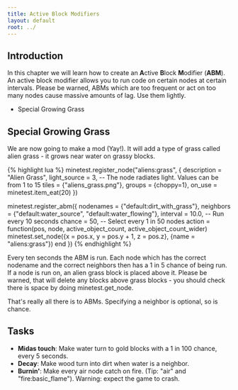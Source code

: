 ```yaml
---
title: Active Block Modifiers
layout: default
root: ../
---
```


Introduction
------------

In this chapter we will learn how to create an **A**ctive **B**lock **M**odifier (**ABM**).
An active block modifier allows you to run code on certain nodes at certain
intervals.
Please be warned, ABMs which are too frequent or act on too many nodes cause
massive amounts of lag. Use them lightly.

* Special Growing Grass

Special Growing Grass
---------------------

We are now going to make a mod (Yay!).
It will add a type of grass called alien grass - it grows near water on grassy
blocks.

{% highlight lua %}
minetest.register_node("aliens:grass", {
	description = "Alien Grass",
	light_source = 3, -- The node radiates light. Values can be from 1 to 15
	tiles = {"aliens_grass.png"},
	groups = {choppy=1},
	on_use = minetest.item_eat(20)
})

minetest.register_abm({
	nodenames = {"default:dirt_with_grass"},
	neighbors = {"default:water_source", "default:water_flowing"},
	interval = 10.0, -- Run every 10 seconds
	chance = 50, -- Select every 1 in 50 nodes
	action = function(pos, node, active_object_count, active_object_count_wider)
		minetest.set_node({x = pos.x, y = pos.y + 1, z = pos.z}, {name = "aliens:grass"})
	end
})
{% endhighlight %}

Every ten seconds the ABM is run. Each node which has the correct nodename and
the correct neighbors then has a 1 in 5 chance of being run. If  a node is run on,
an alien grass block is placed above it. Please be warned, that will delete any
blocks above grass blocks - you should check there is space by doing minetest.get_node.

That's really all there is to ABMs. Specifying a neighbor is optional, so is chance.

Tasks
-----

* **Midas touch**: Make water turn to gold blocks with a 1 in 100 chance, every 5 seconds.
* **Decay**: Make wood turn into dirt when water is a neighbor.
* **Burnin'**: Make every air node catch on fire. (Tip: "air" and "fire:basic_flame").
  Warning: expect the game to crash.
